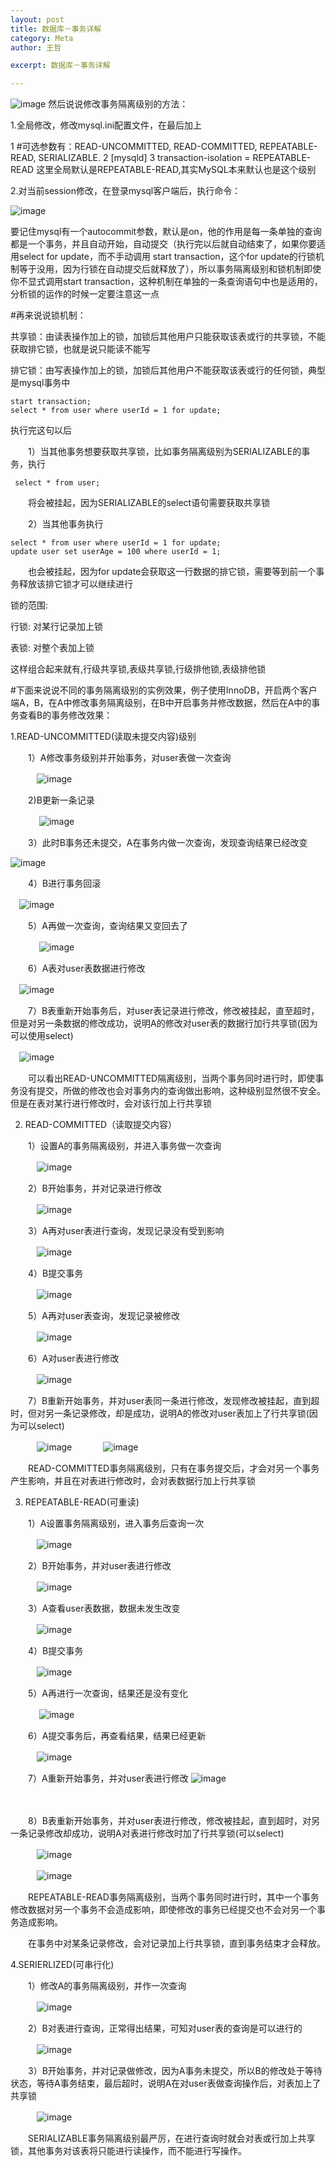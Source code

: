 ```yaml
---
layout: post
title: 数据库－事务详解
category: Meta
author: 王哲

excerpt: 数据库－事务详解

---
```

![image](/resources/img/transaction_1.jpg)
然后说说修改事务隔离级别的方法：

1.全局修改，修改mysql.ini配置文件，在最后加上

1 #可选参数有：READ-UNCOMMITTED, READ-COMMITTED, REPEATABLE-READ, SERIALIZABLE.
2 [mysqld]
3 transaction-isolation = REPEATABLE-READ
这里全局默认是REPEATABLE-READ,其实MySQL本来默认也是这个级别

2.对当前session修改，在登录mysql客户端后，执行命令：

![image](/resources/img/transaction_2.jpg)

要记住mysql有一个autocommit参数，默认是on，他的作用是每一条单独的查询都是一个事务，并且自动开始，自动提交（执行完以后就自动结束了，如果你要适用select for update，而不手动调用 start transaction，这个for update的行锁机制等于没用，因为行锁在自动提交后就释放了），所以事务隔离级别和锁机制即使你不显式调用start transaction，这种机制在单独的一条查询语句中也是适用的，分析锁的运作的时候一定要注意这一点

#再来说说锁机制：

共享锁：由读表操作加上的锁，加锁后其他用户只能获取该表或行的共享锁，不能获取排它锁，也就是说只能读不能写

排它锁：由写表操作加上的锁，加锁后其他用户不能获取该表或行的任何锁，典型是mysql事务中

    start transaction;
    select * from user where userId = 1 for update;

执行完这句以后

　　1）当其他事务想要获取共享锁，比如事务隔离级别为SERIALIZABLE的事务，执行
     
     select * from user;

 　　将会被挂起，因为SERIALIZABLE的select语句需要获取共享锁

　　2）当其他事务执行

    select * from user where userId = 1 for update;
    update user set userAge = 100 where userId = 1; 

　　也会被挂起，因为for update会获取这一行数据的排它锁，需要等到前一个事务释放该排它锁才可以继续进行


锁的范围:

行锁: 对某行记录加上锁

表锁: 对整个表加上锁

这样组合起来就有,行级共享锁,表级共享锁,行级排他锁,表级排他锁

 

#下面来说说不同的事务隔离级别的实例效果，例子使用InnoDB，开启两个客户端A，B，在A中修改事务隔离级别，在B中开启事务并修改数据，然后在A中的事务查看B的事务修改效果：

 

1.READ-UNCOMMITTED(读取未提交内容)级别

　　1）A修改事务级别并开始事务，对user表做一次查询

　　　![image](/resources/img/transaction_3.jpg)

 
　　2)B更新一条记录

　　　
![image](/resources/img/transaction_4.jpg)
 

　　3）此时B事务还未提交，A在事务内做一次查询，发现查询结果已经改变

![image](/resources/img/transaction_5.jpg)

 

　　4）B进行事务回滚

　![image](/resources/img/transaction_6.jpg)　　

 

　　5）A再做一次查询，查询结果又变回去了

　　　
![image](/resources/img/transaction_7.jpg)
 

　　6）A表对user表数据进行修改

　![image](/resources/img/transaction_8.jpg)　　

 

　　7）B表重新开始事务后，对user表记录进行修改，修改被挂起，直至超时，但是对另一条数据的修改成功，说明A的修改对user表的数据行加行共享锁(因为可以使用select)

　![image](/resources/img/transaction_9.jpg)　　

 

　　可以看出READ-UNCOMMITTED隔离级别，当两个事务同时进行时，即使事务没有提交，所做的修改也会对事务内的查询做出影响，这种级别显然很不安全。但是在表对某行进行修改时，会对该行加上行共享锁

 

2. READ-COMMITTED（读取提交内容）

　　1）设置A的事务隔离级别，并进入事务做一次查询

　　　![image](/resources/img/transaction_10.jpg)

 

　　2）B开始事务，并对记录进行修改

　　　![image](/resources/img/transaction_11.jpg)

 

　　3）A再对user表进行查询，发现记录没有受到影响

　　　![image](/resources/img/transaction_12.jpg)

 

　　4）B提交事务

　　　![image](/resources/img/transaction_13.jpg)

 

　　5）A再对user表查询，发现记录被修改

　　　![image](/resources/img/transaction_14.jpg)

 

　　6）A对user表进行修改

　　　![image](/resources/img/transaction_15.jpg)

 

　　7）B重新开始事务，并对user表同一条进行修改，发现修改被挂起，直到超时，但对另一条记录修改，却是成功，说明A的修改对user表加上了行共享锁(因为可以select)

　　　![image](/resources/img/transaction_16.jpg)
　　　
     ![image](/resources/img/transaction_17.jpg)
　　　

 

　　READ-COMMITTED事务隔离级别，只有在事务提交后，才会对另一个事务产生影响，并且在对表进行修改时，会对表数据行加上行共享锁

 

3. REPEATABLE-READ(可重读)

　　1）A设置事务隔离级别，进入事务后查询一次

　　　![image](/resources/img/transaction1_1.jpg)

 

　　2）B开始事务，并对user表进行修改

　　　![image](/resources/img/transaction1_2.jpg)

 

　　3）A查看user表数据，数据未发生改变

　　　![image](/resources/img/transaction1_3.jpg)

 

　　4）B提交事务

　　　![image](/resources/img/transaction1_4.jpg)

 

　　5）A再进行一次查询，结果还是没有变化

　　　
![image](/resources/img/transaction1_5.jpg)
 

　　6）A提交事务后，再查看结果，结果已经更新

　　　![image](/resources/img/transaction1_6.jpg)

 

　　7）A重新开始事务，并对user表进行修改
![image](/resources/img/transaction1_7.jpg)
　　　

　　　

　　8）B表重新开始事务，并对user表进行修改，修改被挂起，直到超时，对另一条记录修改却成功，说明A对表进行修改时加了行共享锁(可以select)

　　　![image](/resources/img/transaction1_8.jpg)

　　　![image](/resources/img/transaction1_9.jpg)

 

　　REPEATABLE-READ事务隔离级别，当两个事务同时进行时，其中一个事务修改数据对另一个事务不会造成影响，即使修改的事务已经提交也不会对另一个事务造成影响。

　　在事务中对某条记录修改，会对记录加上行共享锁，直到事务结束才会释放。

 

4.SERIERLIZED(可串行化)

　　1）修改A的事务隔离级别，并作一次查询

　　　![image](/resources/img/transaction2_1.jpg)

　　2）B对表进行查询，正常得出结果，可知对user表的查询是可以进行的

　　　![image](/resources/img/transaction2_2.jpg)

 

　　3）B开始事务，并对记录做修改，因为A事务未提交，所以B的修改处于等待状态，等待A事务结束，最后超时，说明A在对user表做查询操作后，对表加上了共享锁

　　　![image](/resources/img/transaction2_3.jpg)

 

　　SERIALIZABLE事务隔离级别最严厉，在进行查询时就会对表或行加上共享锁，其他事务对该表将只能进行读操作，而不能进行写操作。

 